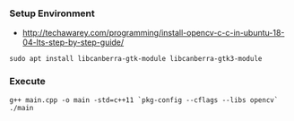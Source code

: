 ### Setup Environment
- http://techawarey.com/programming/install-opencv-c-c-in-ubuntu-18-04-lts-step-by-step-guide/
```
sudo apt install libcanberra-gtk-module libcanberra-gtk3-module
```
### Execute
```
g++ main.cpp -o main -std=c++11 `pkg-config --cflags --libs opencv`
./main
```
